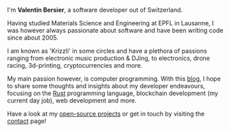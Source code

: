 I'm **Valentin Bersier**, a software developer out of
Switzerland.

Having studied Materials Science and Engineering at EPFL in Lausanne, I was
however always passionate about software and have been writing code since
about 2005.

I am known as 'Krizzli' in some circles and have a plethora of passions
ranging from electronic music production & DJing, to electronics, drone
racing, 3d-printing, cryptocurrencies and more.

My main passion however, is computer programming. With this
[blog](/blog), I hope to share some thoughts and insights about
my developer endeavours, focusing on the
[Rust](https://www.rust-lang.org) programming language,
blockchain development (my current day job), web development and more.

Have a look at my [open-source projects](https://github.com/beeb) or get in touch by visiting the [contact](/contact) page!

